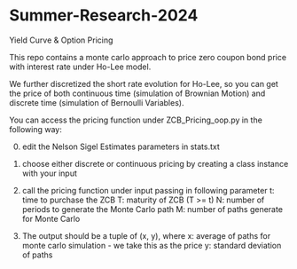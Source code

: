 # Summer-Research-2024
Yield Curve &amp; Option Pricing

This repo contains a monte carlo approach to price zero coupon bond price with interest rate under Ho-Lee model. 

We further discretized the short rate evolution for Ho-Lee, so you can get the price of both continuous time (simulation of Brownian Motion) and discrete time (simulation of Bernoulli Variables).

You can access the pricing function under ZCB_Pricing_oop.py in the following way:

0. edit the Nelson Sigel Estimates parameters in stats.txt

1. choose either discrete or continuous pricing by creating a class instance with your input 

2. call the pricing function under input passing in following parameter
   t: time to purchase the ZCB
   T: maturity of ZCB (T >= t)
   N: number of periods to generate the Monte Carlo path
   M: number of paths generate for Monte Carlo
   
3. The output should be a tuple of (x, y), where
   x: average of paths for monte carlo simulation - we take this as the price
   y: standard deviation of paths
